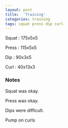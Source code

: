 ```yaml
---
layout: post
title:  'Training'
categories: training
tags: squat press dip curl
---
```


Squat       :   175x5x5

Press       :   115x5x5

Dip         :   90x3x5

Curl        :   40x13x3

### Notes

Squat was okay.

Press was okay.

Dips were difficult.

Pump on curls
